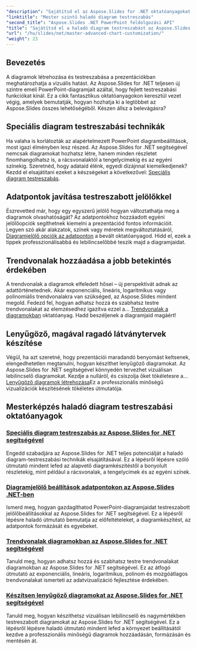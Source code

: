```yaml
---
"description": "Sajátítsd el az Aspose.Slides for .NET oktatóanyagokat diagramok létrehozásához és testreszabásához. Tanulj meg haladó technikákat trendvonalak, jelölők és lenyűgöző adatvizualizációk készítéséhez."
"linktitle": "Mester szintű haladó diagram testreszabás"
"second_title": "Aspose.Slides .NET PowerPoint feldolgozási API"
"title": "Sajátítsd el a haladó diagram testreszabást az Aspose.Slides for .NET-ben"
"url": "/hu/slides/net/master-advanced-chart-customization/"
"weight": 23
---
```


## Bevezetés

A diagramok létrehozása és testreszabása a prezentációkban meghatározhatja a vizuális hatást. Az Aspose.Slides for .NET teljesen új szintre emeli PowerPoint-diagramjait azáltal, hogy fejlett testreszabási funkciókat kínál. Ez a cikk fantasztikus oktatóanyagokon keresztül vezet végig, amelyek bemutatják, hogyan hozhatja ki a legtöbbet az Aspose.Slides összes lehetőségéből. Készen állsz a belevágásra?

## Speciális diagram testreszabási technikák

Ha valaha is korlátozták az alapértelmezett PowerPoint diagrambeállítások, most igazi élményben lesz részed. Az Aspose.Slides for .NET segítségével nemcsak diagramokat hozhatsz létre, hanem minden részletet finomhangolhatsz is, a rácsvonalaktól a tengelycímekig és az egyéni színekig. Szeretnéd, hogy adataid élénk, egyedi dizájnnal kiemelkedjenek? Kezdd el elsajátítani ezeket a készségeket a következővel: [Speciális diagram testreszabás](./advanced-chart-customization/).

## Adatpontok javítása testreszabott jelölőkkel

Észrevetted már, hogy egy egyszerű jelölő hogyan változtathatja meg a diagramok olvashatóságát? Az adatpontokhoz hozzáadott egyéni jelölőopciók segíthetnek kiemelni a prezentációd fontos információit. Legyen szó akár alakzatok, színek vagy méretek megváltoztatásáról, [Diagramjelölő opciók az adatponton](./chart-marker-options/) a bevált oktatóanyagod. Hidd el, ezek a tippek professzionálisabbá és lebilincselőbbé teszik majd a diagramjaidat.

## Trendvonalak hozzáadása a jobb betekintés érdekében

A trendvonalak a diagramok elfeledett hősei – új perspektívát adnak az adattörténetednek. Akár exponenciális, lineáris, logaritmikus vagy polinomiális trendvonalakra van szükséged, az Aspose.Slides mindent megold. Fedezd fel, hogyan adhatsz hozzá és szabhatsz testre trendvonalakat az elemzésedhez igazítva ezzel a… [Trendvonalak a diagramokban](./trend-lines-in-charts/) oktatóanyag. Hadd beszéljenek a diagramjaid magáért!

## Lenyűgöző, magával ragadó látványtervek készítése

Végül, ha azt szeretné, hogy prezentációi maradandó benyomást keltsenek, elengedhetetlen megtanulni, hogyan készíthet lenyűgöző diagramokat. Az Aspose.Slides for .NET segítségével könnyedén tervezhet vizuálisan lebilincselő diagramokat. Kezdje a nulláról, és csiszolja őket tökéletesre a... [Lenyűgöző diagramok létrehozása](./create-stunning-chart/)Ez a professzionális minőségű vizualizációk készítésének tökéletes útmutatója.

## Mesterképzés haladó diagram testreszabási oktatóanyagok
### [Speciális diagram testreszabás az Aspose.Slides for .NET segítségével](./advanced-chart-customization/)
Engedd szabadjára az Aspose.Slides for .NET teljes potenciálját a haladó diagram-testreszabási technikák elsajátításával. Ez a lépésről lépésre szóló útmutató mindent lefed az alapvető diagramkészítéstől a bonyolult részletekig, mint például a rácsvonalak, a tengelycímek és az egyéni színek.
### [Diagramjelölő beállítások adatpontokon az Aspose.Slides .NET-ben](./chart-marker-options/)
Ismerd meg, hogyan gazdagíthatod PowerPoint-diagramjaidat testreszabott jelölőbeállításokkal az Aspose.Slides for .NET segítségével. Ez a lépésről lépésre haladó útmutató bemutatja az előfeltételeket, a diagramkészítést, az adatpontok formázását és egyebeket.
### [Trendvonalak diagramokban az Aspose.Slides for .NET segítségével](./trend-lines-in-charts/)
Tanuld meg, hogyan adhatsz hozzá és szabhatsz testre trendvonalakat diagramokban az Aspose.Slides for .NET segítségével. Ez az átfogó útmutató az exponenciális, lineáris, logaritmikus, polinom és mozgóátlagos trendvonalakat ismerteti az adatvizualizáció fejlesztése érdekében.
### [Készítsen lenyűgöző diagramokat az Aspose.Slides for .NET segítségével](./create-stunning-chart/)
Tanuld meg, hogyan készíthetsz vizuálisan lebilincselő és nagymértékben testreszabott diagramokat az Aspose.Slides for .NET segítségével. Ez a lépésről lépésre haladó útmutató mindent lefed a környezet beállításától kezdve a professzionális minőségű diagramok hozzáadásán, formázásán és mentésén át.